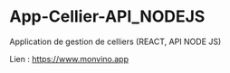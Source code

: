 # App-Cellier-API_NODEJS

Application de gestion de celliers (REACT, API NODE JS)

Lien : https://www.monvino.app
